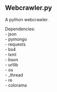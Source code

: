 Webcrawler.py
-------------

A python webcrawler.

Dependencies:<br>
    - json<br>
    - pymongo<br>
    - requests<br>
    - bs4<br>
    - lxml<br>
    - bson<br>
    - urllib<br>
    - os<br>
    - _thread<br>
    - re<br>
    - colorama